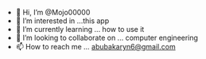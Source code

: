 - 👋 Hi, I’m @Mojo00000
- 👀 I’m interested in ...this app 
- 🌱 I’m currently learning ... how to use it
- 💞️ I’m looking to collaborate on ... computer engineering
- 📫 How to reach me ... abubakaryn6@gmail.com

<!---
Mojo00000/Mojo00000 is a ✨ special ✨ repository because its `README.md` (this file) appears on your GitHub profile.
You can click the Preview link to take a look at your changes.
--->
